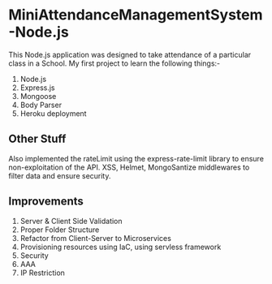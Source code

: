 # MiniAttendanceManagementSystem-Node.js

This Node.js application was designed to take attendance of a particular class in a School.
My first project to learn the following things:-
1. Node.js
2. Express.js
3. Mongoose
4. Body Parser
5. Heroku deployment

## Other Stuff
Also implemented the rateLimit using the express-rate-limit library to ensure non-exploitation of the API.
XSS, Helmet, MongoSantize middlewares to filter data and ensure security.

## Improvements
1. Server & Client Side Validation
2. Proper Folder Structure
3. Refactor from Client-Server to Microservices
4. Provisioning resources using IaC, using servless framework
5. Security
6. AAA
7. IP Restriction
